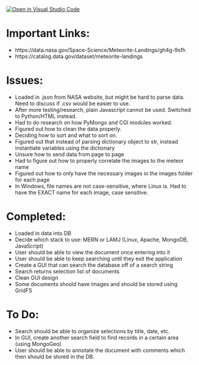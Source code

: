 [![Open in Visual Studio Code](https://classroom.github.com/assets/open-in-vscode-c66648af7eb3fe8bc4f294546bfd86ef473780cde1dea487d3c4ff354943c9ae.svg)](https://classroom.github.com/online_ide?assignment_repo_id=10451123&assignment_repo_type=AssignmentRepo)

<h1>Important Links:</h1>
<ul>
	<li>https://data.nasa.gov/Space-Science/Meteorite-Landings/gh4g-9sfh</li>
	<li>https://catalog.data.gov/dataset/meteorite-landings</li>
</ul>

<h1>Issues:</h1>
<ul>
	<li>Loaded in .json from NASA website, but might be hard to parse data. Need to discuss if .csv would be easier to use.</li>
	<li>After more testing/research, plain Javascript cannot be used. Switched to Python/HTML instead.</li>
	<li>Had to do research on how PyMongo and CGI modules worked.</li>
	<li>Figured out how to clean the data properly.</li>
	<li>Deciding how to sort and what to sort on.</li>
	<li>Figured out that instead of parsing dictionary object to str, instead instantiate variables using the dictionary</li>
	<li>Unsure how to send data from page to page</li>
	<li>Had to figure out how to properly correlate the images to the meteor name</li>
	<li>Figured out how to only have the necessary images in the images folder for each page</li>
	<li>In Windows, file names are not case-sensitive, where Linux is. Had to have the EXACT name for each image, case sensitive.</li>
</ul>

<h1>Completed:</h1>
<ul>
	<li>Loaded in data into DB</li>
	<li>Decide which stack to use: MERN or LAMJ (Linux, Apache, MongoDB, JavaScript)</li>
	<li>User should be able to view the document once entering into it</li>
	<li>User should be able to keep searching until they exit the application</li>
	<li>Create a GUI that can search the database off of a search string</li>
	<li>Search returns selection list of documents</li>
	<li>Clean GUI design</li>
	<li>Some documents should have images and should be stored using GridFS</li>
</ul>
<h1>To Do:</h1>
<ul>
	<li>Search should be able to organize selections by title, date, etc.</li>
	<li>In GUI, create another search field to find records in a certain area (using MongoGeo)</li>
	<li>User should be able to annotate the document with comments which then should be stored in the DB.</li>
</ul>

